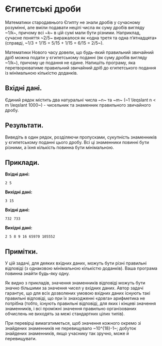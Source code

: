 ﻿# Єгипетські дроби

Математики стародавнього Єгипту не знали дробів у сучасному розумінні, але вміли подавати нецілі числа як суму дробів вигляду ~1/k~, причому всі ~k~ в цій сумі мали бути різними. Наприклад, сучасне поняття ~2/5~ виражалося як «одна третя та одна п’ятнадцята» (справді, ~1/3 + 1/15 = 5/15 + 1/15 = 6/15 = 2/5~).

Математики Нового часу довели, що будь-який правильний звичайний дріб можна подати у єгипетському поданні (як суму дробів вигляду ~1/k~), причому це подання не єдине. Напишіть програму, яка перетворюватиме правильний звичайний дріб до єгипетського подання із мінімальною кількістю доданків.

## Вхідні дані.
Єдиний рядок містить два натуральні числа ~n~ та ~m~ (~1 \leqslant n < m \leqslant 1000~) - чисельник та знаменник правильного звичайного дробу.

## Результати.
Виведіть в один рядок, розділяючи пропусками, сукупність знаменників у єгипетському поданні цього дробу. Всі ці знаменники повинні бути різними, а їхня кількість повинна бути мінімальною.

## Приклади.

**Вхідні дані:**
```
2 5
```

**Вихідні дані:**
```
3 15
```

**Вхідні дані:**
```
732 733
```

**Вихідні дані:**
```
2 5 8 9 16 65970 105552
```

## Примітки.
У цій задачі, для деяких вхідних даних, можуть бути різні правильні відповіді (з однаковою мінімальною кількістю доданків). Ваша програма повинна знайти будь-яку одну.

Як видно з прикладів, значення знаменників відповіді можуть бути значно більшими за значення чисел у вхідних даних.
Автор задачі гарантує, що для всіх дозволених умовою вхідних даних існують такі правильні відповіді, що при їх знаходженні «довга» арифметика не потрібна (тобто, існують правильні відповіді, для яких і кінцеві значення знаменників, і всі проміжні значення правильно організованих обчислень не виходять за межі стандартних цілих типів).

При перевірці вимагатиметься, щоб значення кожного окремо зі знайдених знаменників не перевищувало ~10^{18}-1~; добуток знайдених знаменників, якщо учаснику так зручно, може й перевищувати.